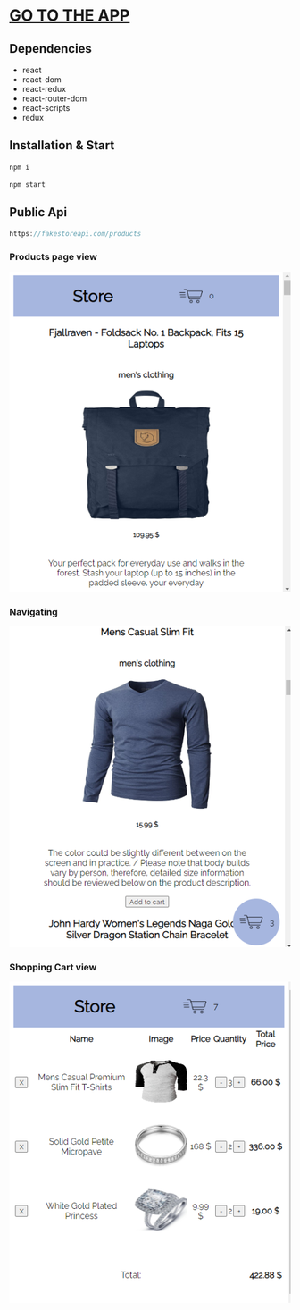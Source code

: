 # [**GO TO THE APP**](https://nasa-app-react-mern.netlify.app)


## Dependencies

- react
- react-dom
- react-redux
- react-router-dom
- react-scripts
- redux

## Installation & Start
```javascript
npm i 
```

```javascript
npm start 
```

## Public Api
```javascript
https://fakestoreapi.com/products 
```


### Products page view
![img](./src/assets/demoShopping1.png)


### Navigating
![img](./src/assets/demoShopping2.png)


### Shopping Cart view
![img](./src/assets/demoShopping3.png)
